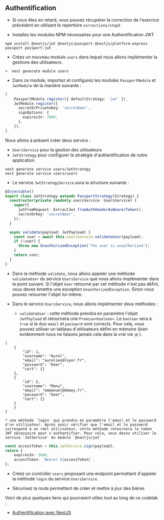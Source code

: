 ## Authentification

* Si vous êtes en retard, vous pouvez récupérer la correction de l'exercice précédent en utilisant le repertoire `corrections/step5`

* Installez les modules NPM nécessaires pour une Authentification JWT

```shell
npm install @nestjs/jwt @nestjs/passport @nestjs/platform-express passport passport-jwt
```

* Créez un nouveau module `users` dans lequel nous allons implémenter la gestions des utilisateurs.

```shell
➜  nest generate module users 
```

* Dans ce module, importez et configurez les modules `PassportModule` et `JwtModule` de la manière suivante : 


```typescript
[
    PassportModule.register({ defaultStrategy: 'jwt' }),
    JwtModule.register({
      secretOrPrivateKey: 'secretBeer',
      signOptions: {
        expiresIn: 3600,
      },
    }),
]
```

Nous allons à présent créer deux service : 
* `UsersService` pour la gestion des utilisateurs
* `JwtStrategy` pour configurer la stratégie d'authentification de notre application 

```shell
nest generate service users/JwtStrategy
nest generate service users/users
```

* Le service `JwtStrategyService` aura la structure suivante :


```typescript
@Injectable()
export class JwtStrategy extends PassportStrategy(Strategy) {
  constructor(private readonly usersService: UsersService) {
    super({
      jwtFromRequest: ExtractJwt.fromAuthHeaderAsBearerToken(),
      secretOrKey: 'secretBeer',
    });
  }

  async validate(payload: JwtPayload) {
    const user = await this.usersService.validateUser(payload);
    if (!user) {
      throw new UnauthorizedException('The user is unauthorized');
    }
    return user;
  }
}
```

* Dans la méthode `validate`, nous allons appeler une méthode `validateUser` du service `UsersService` que nous allons implémenter dans le point suivant. 
Si l'objet `User` retourné par cet méthode n'est pas défini, vous devez émettre une exception `UnauthorizedException`. Sinon vous pouvez retourner l'objet lui-même. 

* Dans le service `UsersService`, nous allons implémenter deux méthodes : 
    * `validateUser` : cette méthode prendra en paramètre l'objet `JwtPayload` et retournera une `Promise<boolean>`. Le `boolean` sera à `true` si le duo `email` et `password` sont corrects. Pour cela, vous pouvez utiliser un tableau d'utilisateurs défini en mémoire (bien evidemment nous ne faisons jamais cela dans la vrai vie :p ).

```
[
    {
        "id": 1,
        "username": "Aurel",
        "email": "aurelien@loyer.fr",
        "password": "beer",
        "cart": {}
    },
    {
        "id": 2,
        "username": "Manu",
        "email": "emmanuel@demey.fr",
        "password": "beer",
        "cart": {}
    }
    }
]
```

    * une méthode `login` qui prendra en paramètre l'email et le password d'un utilisateur. Aprés avoir vérifier que l'email et le password correspond à un réel utilisateur, cette méthode retournera le token JWT nécessaire pour s'authentifier. Pour cela, vous devez utiliser le service `JwtService` du module `@nestjs/jwt`

```typescript
const accessToken = this.jwtService.sign(payload);
return {
    expiresIn: 3600,
    accessToken: `Bearer ${accessToken}`,
};
```

* Créez un controller `users` proposant une endpoint permettant d'appeler la méthode `login` du service `UsersService`.

* Sécurisez la route permettant de créer et mettre à jour des bières

Voici de plus quelques liens qui pourraient utiles tout au long de ce codelab :

- [Authentification avec NestJS](https://docs.nestjs.com/techniques/authentication)

